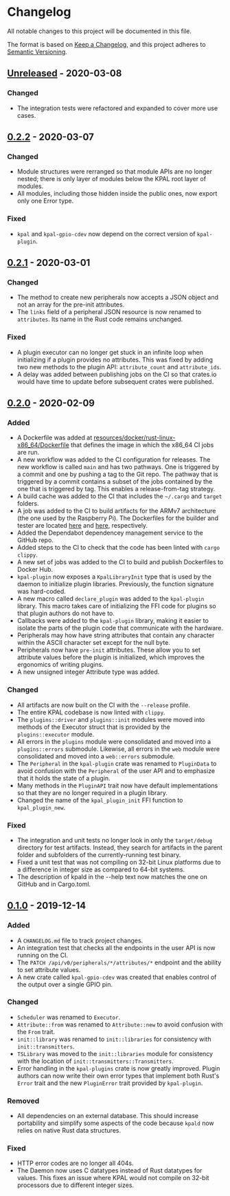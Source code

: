 # Changelog
All notable changes to this project will be documented in this file.

The format is based on [Keep a Changelog](https://keepachangelog.com/en/1.0.0/), and this project
adheres to [Semantic Versioning](https://semver.org/spec/v2.0.0.html).

## [Unreleased] - 2020-03-08
### Changed
- The integration tests were refactored and expanded to cover more use cases.

## [0.2.2] - 2020-03-07
### Changed
- Module structures were rerranged so that module APIs are no longer nested; there is only layer of
  modules below the KPAL root layer of modules.
- All modules, including those hidden inside the public ones, now export only one Error type.

### Fixed
- `kpal` and `kpal-gpio-cdev` now depend on the correct version of `kpal-plugin`.

## [0.2.1] - 2020-03-01
### Changed
- The method to create new peripherals now accepts a JSON object and not an array for the pre-init
  attributes.
- The `links` field of a peripheral JSON resource is now renamed to `attributes`. Its name in the
  Rust code remains unchanged.

### Fixed
- A plugin executor can no longer get stuck in an infinite loop when initializing if a plugin
  provides no attributes. This was fixed by adding two new methods to the plugin API:
  `attribute_count` and `attribute_ids`.
- A delay was added between publishing jobs on the CI so that crates.io would have time to update
  before subsequent crates were published.

## [0.2.0] - 2020-02-09
### Added
- A Dockerfile was added at
  [resources/docker/rust-linux-x86_64/Dockerfile](resources/docker/rust-linux-x86_64/Dockerfile)
  that defines the image in which the x86_64 CI jobs are run.
- A new workflow was added to the CI configuration for releases. The new workflow is called `main`
  and has two pathways. One is triggered by a commit and one by pushing a tag to the Git repo. The
  pathway that is triggered by a commit contains a subset of the jobs contained by the one that is
  triggered by tag. This enables a release-from-tag strategy.
- A build cache was added to the CI that includes the `~/.cargo` and `target` folders.
- A job was added to the CI to build artifacts for the ARMv7 architecture (the one used by the
  Raspberry Pi). The Dockerfiles for the builder and tester are located
  [here](resources/docker/rust_cross_armv7-linux-x86_64/Dockerfile) and
  [here](resources/docker/kpal_tester-linux-armv7/Dockerfile), respectively.
- Added the Dependabot dependencey management service to the GitHub repo.
- Added steps to the CI to check that the code has been linted with `cargo clippy`.
- A new set of jobs was added to the CI to build and publish Dockerfiles to Docker Hub.
- `kpal-plugin` now exposes a `KpalLibraryInit` type that is used by the daemon to initialize
  plugin libraries. Previously, the function signature was hard-coded.
- A new macro called `declare_plugin` was added to the `kpal-plugin` library. This macro takes care
  of initializing the FFI code for plugins so that plugin authors do not have to.
- Callbacks were added to the `kpal-plugin` library, making it easier to isolate the parts of the
  plugin code that communicate with the hardware.
- Peripherals may how have string attributes that contain any character within the ASCII character
  set except for the null byte.
- Peripherals now have `pre-init` attributes. These allow you to set attribute values before the
  plugin is initialized, which improves the ergonomics of writing plugins.
- A new unsigned integer Attribute type was added.

### Changed
- All artifacts are now built on the CI with the `--release` profile.
- The entire KPAL codebase is now linted with `clippy`.
- The `plugins::driver` and `plugins::init` modules were moved into methods of the Executor struct
  that is provided by the `plugins::executor` module.
- All errors in the `plugins` module were consolidated and moved into a `plugins::errors`
  submodule. Likewise, all errors in the `web` module were consolidated and moved into a
  `web::errors` submodule.
- The `Peripheral` in the `kpal-plugin` crate was renamed to `PluginData` to avoid confusion with
  the `Peripheral` of the user API and to emphasize that it holds the state of a plugin.
- Many methods in the `PluginAPI` trait now have default implementations so that they are no longer
  required in a plugin library.
- Changed the name of the `kpal_plugin_init` FFI function to `kpal_plugin_new`.

### Fixed
- The integration and unit tests no longer look in only the `target/debug` directory for test
  artifacts. Instead, they search for artifacts in the parent folder and subfolders of the
  currently-running test binary.
- Fixed a unit test that was not compiling on 32-bit Linux platforms due to a difference in integer
  size as compared to 64-bit systems.
- The description of kpald in the --help text now matches the one on GitHub and in Cargo.toml.

## [0.1.0] - 2019-12-14
### Added
- A `CHANGELOG.md` file to track project changes.
- An integration test that checks all the endpoints in the user API is now running on the CI.
- The `PATCH /api/v0/peripherals/*/attributes/*` endpoint and the ability to set attribute values.
- A new crate called `kpal-gpio-cdev` was created that enables control of the output over a single
  GPIO pin.

### Changed
- `Scheduler` was renamed to `Executor`.
- `Attribute::from` was renamed to `Attribute::new` to avoid confusion with the `From` trait.
- `init::library` was renamed to `init::libraries` for consistency with `init::transmitters`.
- `TSLibrary` was moved to the `init::libraries` module for consistency with the location of
  `init::transmitters::Transmitters`.
- Error handling in the `kpal-plugins` crate is now greatly improved. Plugin authors can now write
  their own error types that implement both Rust's `Error` trait and the new `PluginError` trait
  provided by `kpal-plugin`.

### Removed
- All dependencies on an external database. This should increase portability and simplify some
  aspects of the code because `kpald` now relies on native Rust data structures.

### Fixed
- HTTP error codes are no longer all 404s.
- The Daemon now uses C datatypes instead of Rust datatypes for values. This fixes an issue where
  KPAL would not compile on 32-bit processors due to different integer sizes.

[Unreleased]: https://github.com/kmdouglass/kpal/compare/0.2.2...HEAD
[0.2.2]: https://github.com/kmdouglass/kpal/releases/tag/0.2.2
[0.2.1]: https://github.com/kmdouglass/kpal/releases/tag/0.2.1
[0.2.0]: https://github.com/kmdouglass/kpal/releases/tag/0.2.0
[0.1.0]: https://github.com/kmdouglass/kpal/releases/tag/0.1.0

